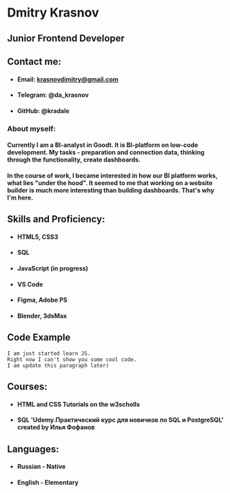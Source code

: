 # Dmitry Krasnov

## Junior Frontend Developer


## Contact me:
* #### **Email:** krasnovdimitry@gmail.com
* #### **Telegram:** @da_krasnov
* #### **GitHub:** @kradale

### About myself:

#### Currently I am a BI-analyst in Goodt. It is BI-platform on low-code development. My tasks - preparation and connection data, thinking through the functionality, create dashboards. 

#### In the course of work, I became interested in how our BI platform works, what lies "under the hood". It seemed to me that working on a website builder is much more interesting than building dashboards. That's why I'm here.


## Skills and Proficiency:
* #### HTML5, CSS3
* #### SQL
* #### JavaScript (in progress)
* #### VS Code
* #### Figma, Adobe PS
* #### Blender, 3dsMax


## Code Example

``` 
I am just started learn JS. 
Right now I can't show you some cool code.
I am update this paragraph later)
``` 

## Courses:

* #### HTML and CSS Tutorials on the w3scholls
* #### SQL 'Udemy.Практический курс для новичков по SQL и PostgreSQL' created by Илья Фофанов


## Languages:

* #### Russian - Native
* #### English - Elementary

